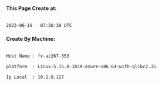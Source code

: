 
   
#### This Page Create at:

```bash

2023-06-19 - 07:38:38 UTC

```

#### Create By Machine:

```bash

Host Name : fv-az267-353

platform  : Linux-5.15.0-1039-azure-x86_64-with-glibc2.35

Ip Local  : 10.1.0.127

```


